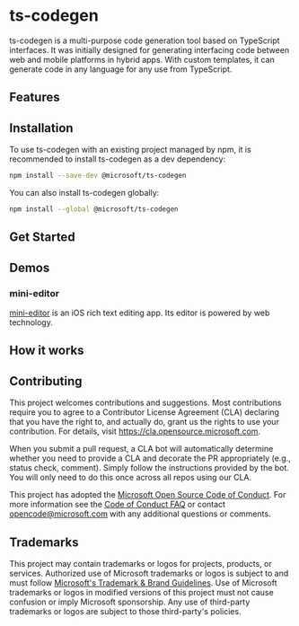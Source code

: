 # ts-codegen

ts-codegen is a multi-purpose code generation tool based on TypeScript interfaces. It was initially designed for generating interfacing code between web and mobile platforms in hybrid apps. With custom templates, it can generate code in any language for any use from TypeScript.

## Features

## Installation

To use ts-codegen with an existing project managed by npm, it is recommended to install ts-codegen as a dev dependency:

```bash
npm install --save-dev @microsoft/ts-codegen
```

You can also install ts-codegen globally:

```bash
npm install --global @microsoft/ts-codegen
```

## Get Started

## Demos

### mini-editor

[mini-editor](demo/mini-editor) is an iOS rich text editing app. Its editor is powered by web technology.

## How it works

## Contributing

This project welcomes contributions and suggestions. Most contributions require you to agree to a
Contributor License Agreement (CLA) declaring that you have the right to, and actually do, grant us
the rights to use your contribution. For details, visit https://cla.opensource.microsoft.com.

When you submit a pull request, a CLA bot will automatically determine whether you need to provide
a CLA and decorate the PR appropriately (e.g., status check, comment). Simply follow the instructions
provided by the bot. You will only need to do this once across all repos using our CLA.

This project has adopted the [Microsoft Open Source Code of Conduct](https://opensource.microsoft.com/codeofconduct/).
For more information see the [Code of Conduct FAQ](https://opensource.microsoft.com/codeofconduct/faq/) or
contact [opencode@microsoft.com](mailto:opencode@microsoft.com) with any additional questions or comments.

## Trademarks

This project may contain trademarks or logos for projects, products, or services. Authorized use of Microsoft 
trademarks or logos is subject to and must follow 
[Microsoft's Trademark & Brand Guidelines](https://www.microsoft.com/en-us/legal/intellectualproperty/trademarks/usage/general).
Use of Microsoft trademarks or logos in modified versions of this project must not cause confusion or imply Microsoft sponsorship.
Any use of third-party trademarks or logos are subject to those third-party's policies.
